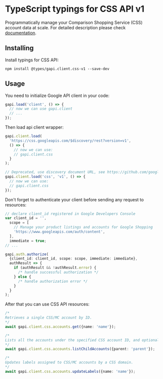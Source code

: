# TypeScript typings for CSS API v1

Programmatically manage your Comparison Shopping Service (CSS) account data at scale.
For detailed description please check [documentation](https://developers.google.com/comparison-shopping-services/api/overview).

## Installing

Install typings for CSS API:

```
npm install @types/gapi.client.css-v1 --save-dev
```

## Usage

You need to initialize Google API client in your code:

```typescript
gapi.load('client', () => {
  // now we can use gapi.client
  // ...
});
```

Then load api client wrapper:

```typescript
gapi.client.load(
  'https://css.googleapis.com/$discovery/rest?version=v1',
  () => {
    // now we can use:
    // gapi.client.css
  }
);
```

```typescript
// Deprecated, use discovery document URL, see https://github.com/google/google-api-javascript-client/blob/master/docs/reference.md#----gapiclientloadname----version----callback--
gapi.client.load('css', 'v1', () => {
  // now we can use:
  // gapi.client.css
});
```

Don't forget to authenticate your client before sending any request to resources:

```typescript
// declare client_id registered in Google Developers Console
var client_id = '',
  scope = [
    // Manage your product listings and accounts for Google Shopping
    'https://www.googleapis.com/auth/content',
  ],
  immediate = true;
// ...

gapi.auth.authorize(
  {client_id: client_id, scope: scope, immediate: immediate},
  authResult => {
    if (authResult && !authResult.error) {
      /* handle successful authorization */
    } else {
      /* handle authorization error */
    }
  }
);
```

After that you can use CSS API resources: <!-- TODO: make this work for multiple namespaces -->

```typescript
/*
Retrieves a single CSS/MC account by ID.
*/
await gapi.client.css.accounts.get({name: 'name'});

/*
Lists all the accounts under the specified CSS account ID, and optionally filters by label ID and account name.
*/
await gapi.client.css.accounts.listChildAccounts({parent: 'parent'});

/*
Updates labels assigned to CSS/MC accounts by a CSS domain.
*/
await gapi.client.css.accounts.updateLabels({name: 'name'});
```
